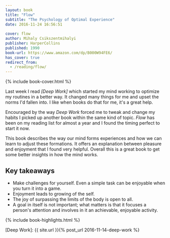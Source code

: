 ```yaml
---
layout: book
title: "Flow"
subtitle: "The Psychology of Optimal Experience"
date: 2016-11-24 16:56:51
 
cover: flow
author: Mihaly Csikszentmihalyi
publisher: HarperCollins
published: 1990
book-url: https://www.amazon.com/dp/B000W94FE6/
has_cover: true
redirect_from:
  - /reading/flow/
---
```

{% include book-cover.html %}

Last week I read *[Deep Work]* which started my mind working to optimize my routines in a better way. It changed many things for me and upset the norms I'd fallen into. I like when books do that for me, it's a great help.

Encouraged by the way *Deep Work* forced me to tweak and change my habits I picked up another book within the same kind of topic. *Flow* has been on my reading list for almost a year and I found the timing perfect to start it now.

This book describes the way our mind forms experiences and how we can learn to adjust these formations. It offers an explanation between pleasure and enjoyment that I found very helpful. Overall this is a great book to get some better insights in how the mind works.

## Key takeaways
- Make challenges for yourself. Even a simple task can be enjoyable when you turn it into a game.
- Enjoyment leads to growing of the self.
- The joy of surpassing the limits of the body is open to all.
- A goal in itself is not important; what matters is that it focuses a person's attention and involves in it an achievable, enjoyable activity.

{% include book-highlights.html %}

[Deep Work]: {{ site.url }}{% post_url 2016-11-14-deep-work %}
